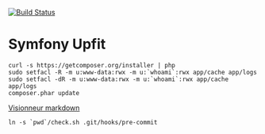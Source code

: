 [![Build Status](https://secure.travis-ci.org/bpaulin/upfit.png?branch=master)](https://travis-ci.org/bpaulin/upfit)

Symfony Upfit
========================

    curl -s https://getcomposer.org/installer | php
    sudo setfacl -R -m u:www-data:rwx -m u:`whoami`:rwx app/cache app/logs
    sudo setfacl -dR -m u:www-data:rwx -m u:`whoami`:rwx app/cache app/logs
    composer.phar update


[Visionneur markdown](http://daringfireball.net/projects/markdown/dingus)


    ln -s `pwd`/check.sh .git/hooks/pre-commit
